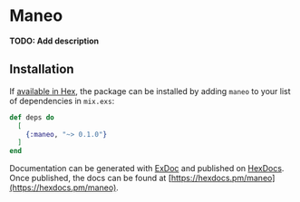 # Maneo

**TODO: Add description**

## Installation

If [available in Hex](https://hex.pm/docs/publish), the package can be installed
by adding `maneo` to your list of dependencies in `mix.exs`:

```elixir
def deps do
  [
    {:maneo, "~> 0.1.0"}
  ]
end
```

Documentation can be generated with [ExDoc](https://github.com/elixir-lang/ex_doc)
and published on [HexDocs](https://hexdocs.pm). Once published, the docs can
be found at [https://hexdocs.pm/maneo](https://hexdocs.pm/maneo).

